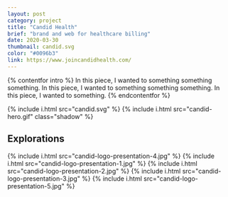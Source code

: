 ```yaml
---
layout: post
category: project
title: "Candid Health"
brief: "brand and web for healthcare billing"
date: 2020-03-30
thumbnail: candid.svg
color: "#0096b3"
link: https://www.joincandidhealth.com/
---
```


{% contentfor intro %}
In this piece, I wanted to something something something. In this piece, I wanted to something something something. In this piece, I wanted to something.
{% endcontentfor %}

{% include i.html src="candid.svg" %}
{% include i.html src="candid-hero.gif" class="shadow" %}

## Explorations

{% include i.html src="candid-logo-presentation-4.jpg" %}
{% include i.html src="candid-logo-presentation-1.jpg" %}
{% include i.html src="candid-logo-presentation-2.jpg" %}
{% include i.html src="candid-logo-presentation-3.jpg" %}
{% include i.html src="candid-logo-presentation-5.jpg" %}
